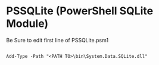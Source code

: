 ﻿# PSSQLite (PowerShell SQLite Module)

<p>Be Sure to edit first line of PSSQLite.psm1</p>
<code>
Add-Type -Path "&lt;PATH TO&gt;\bin\System.Data.SQLite.dll"
</code>
